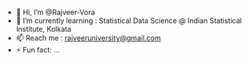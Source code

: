 - 👋 Hi, I’m @Rajveer-Vora
- 🌱 I’m currently learning : Statistical Data Science @ Indian Statistical Institute, Kolkata
- 📫 Reach me : rajveeruniversity@gmail.com
- ⚡ Fun fact: ...

<!---
Rajveer-Vora/Rajveer-Vora is a ✨ special ✨ repository because its `README.md` (this file) appears on your GitHub profile.
You can click the Preview link to take a look at your changes.
--->
